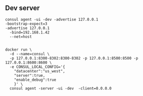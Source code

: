 
## Dev server

    consul agent -ui -dev -advertise 127.0.0.1
    -bootstrap-expect=3 
    -advertise 127.0.0.1
      -bind=192.168.1.42
      --net=host 
      

    docker run \
      -d --name=consul \
      -p 127.0.0.1:8300-8302:8300-8302 -p 127.0.0.1:8500:8500 -p 127.0.0.1:8600:8600 \
      -e CONSUL_LOCAL_CONFIG='{
        "datacenter":"us_west",
        "server":true,
        "enable_debug":true
        }' \
      consul agent -server -ui -dev  -client=0.0.0.0
    


